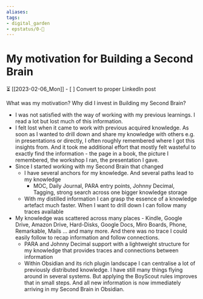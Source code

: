 ```yaml
---
aliases: 
tags: 
- digital_garden
- epstatus/0-🌰
---
```

# My motivation for Building a Second Brain

⏳ [[2023-02-06_Mon]] - [ ] Convert to proper LinkedIn post

What was my motivation? Why did I invest in Building my Second Brain?
+ I was not satisfied with the way of working with my previous learnings. I read a lot but lost much of this information.
+ I felt lost when it came to work with previous acquired knowledge. As soon as I wanted to drill down and share my knowledge with others e.g. in presentations or directly, I often roughly remembered where I got this insights from. And it took me additional effort that mostly felt wasteful to exactly find the information - the page in a book, the picture I remembered, the workshop I ran, the presentation I gave.
+ Since I started working with my Second Brain that changed
	+ I have several anchors for my knowledge. And several paths lead to my knowledge
		+ MOC, Daily Journal, PARA entry points, Johnny Decimal, Tagging, strong search across one bigger knowledge storage
	+ With my distilled information I can grasp the essence of a knowledge artefact much faster. When I want to drill down I can follow many traces available
+ My knowledge was scattered across many places - Kindle, Google Drive, Amazon Drive, Hard-Disks, Google Docs, Miro Boards, Phone, Remarkable, Mails ... and many more. And there was no trace I could easily follow to recap information and follow connections.
	+ PARA and Johnny Decimal support with a lightweight structure for my knowledge that provides traces and connections between information
	+ Within Obsidian and its rich plugin landscape I can centralise a lot of previously distributed knowledge. I have still many things flying around in several systems. But applying the BoyScout rules improves that in small steps. And all new information is now immediately arriving in my Second Brain in Obsidian.